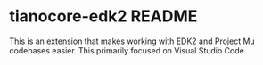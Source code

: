 # tianocore-edk2 README

This is an extension that makes working with EDK2 and Project Mu codebases easier.
This primarily focused on Visual Studio Code
